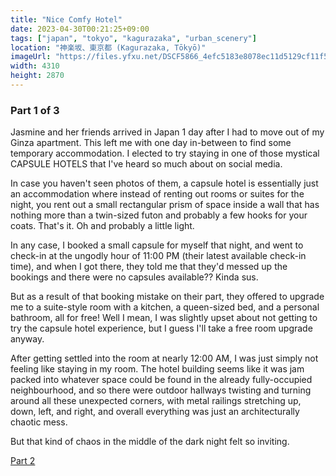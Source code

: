 ```yaml
---
title: "Nice Comfy Hotel"
date: 2023-04-30T00:21:25+09:00
tags: ["japan", "tokyo", "kagurazaka", "urban_scenery"]
location: "神楽坂、東京都 (Kagurazaka, Tōkyō)"
imageUrl: "https://files.yfxu.net/DSCF5866_4efc5183e8078ec11d5129cf11f5b0f2.jpg"
width: 4310
height: 2870
---
```


### Part 1 of 3

Jasmine and her friends arrived in Japan 1 day after I had to move out of my Ginza apartment. This left me with one day in-between to find some temporary accommodation. I elected to try staying in one of those mystical CAPSULE HOTELS that I've heard so much about on social media.

In case you haven't seen photos of them, a capsule hotel is essentially just an accommodation where instead of renting out rooms or suites for the night, you rent out a small rectangular prism of space inside a wall that has nothing more than a twin-sized futon and probably a few hooks for your coats. That's it. Oh and probably a little light.

In any case, I booked a small capsule for myself that night, and went to check-in at the ungodly hour of 11:00 PM (their latest available check-in time), and when I got there, they told me that they'd messed up the bookings and there were no capsules available?? Kinda sus.

But as a result of that booking mistake on their part, they offered to upgrade me to a suite-style room with a kitchen, a queen-sized bed, and a personal bathroom, all for free! Well I mean, I was slightly upset about not getting to try the capsule hotel experience, but I guess I'll take a free room upgrade anyway.

After getting settled into the room at nearly 12:00 AM, I was just simply not feeling like staying in my room. The hotel building seems like it was jam packed into whatever space could be found in the already fully-occupied neighbourhood, and so there were outdoor hallways twisting and turning around all these unexpected corners, with metal railings stretching up, down, left, and right, and overall everything was just an architecturally chaotic mess.

But that kind of chaos in the middle of the dark night felt so inviting.

[Part 2](/gallery/street-in-kagurazaka)

